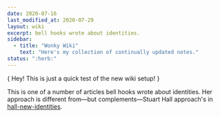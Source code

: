 ```yaml
---
date: 2020-07-16
last_modified_at: 2020-07-29
layout: wiki
excerpt: bell hooks wrote about identities.
sidebar:
  - title: "Wonky Wiki"
    text: "Here's my collection of continually updated notes."
status: ":herb:"
---
```

{ Hey! This is just a quick test of the new wiki setup! }  

This is one of a number of articles bell hooks wrote about identities. Her approach is different from—but complements—Stuart Hall approach's in [hall-new-identities](/wiki/Articles/hall-new-identities).  